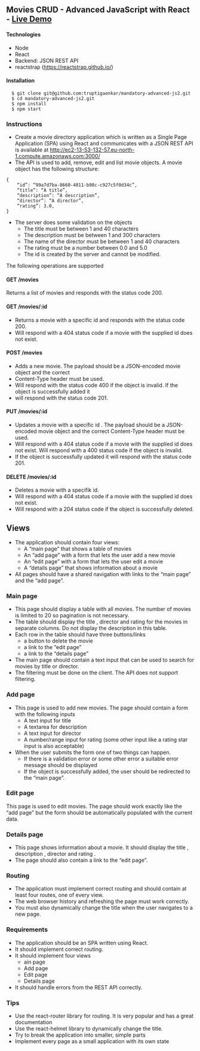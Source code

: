 ## Movies CRUD - Advanced JavaScript with React - [Live Demo]( http://truptigaonkar.github.io/mandatory-advanced-js2/)
#### Technologies

* Node
* React
* Backend: JSON REST API
* reactstrap (https://reactstrap.github.io/)
#### Installation
```
  $ git clone git@github.com:truptigaonkar/mandatory-advanced-js2.git
  $ cd mandatory-advanced-js2.git
  $ npm install
  $ npm start
```
### Instructions
* Create a movie directory application which is written as a Single Page Application (SPA) using React and communicates with a JSON REST API is available at
http://ec2-13-53-132-57.eu-north-1.compute.amazonaws.com:3000/
* The API is used to add, remove, edit and list movie objects. A movie object has the following structure:
```
{
    “id”: “99a7d7ba-8660-4011-b98c-c927c5f0d34c”,
    “title”: “A title”,
    “description”: “A description”,
    “director”: “A director”,
    “rating”: 3.0,
}
```

* The server does some validation on the objects
    * The title must be between 1 and 40 characters
    * The description must be between 1 and 300 characters
    * The name of the director must be between 1 and 40 characters
    * The rating must be a number between 0.0 and 5.0
    * The id is created by the server and cannot be modified.

The following operations are supported
#### GET /movies
Returns a list of movies and responds with the status code 200.
#### GET /movies/:id
* Returns a movie with a specific id and responds with the status code 200.
* Will respond with a 404 status code if a movie with the supplied id does not exist.
#### POST /movies
* Adds a new movie. The payload should be a JSON-encoded movie object and the correct
* Content-Type header must be used.
* Will respond with the status code 400 if the object is invalid. If the object is successfully added it
* will respond with the status code 201.
#### PUT /movies/:id
* Updates a movie with a specific id . The payload should be a JSON-encoded movie object and the correct Content-Type header must be used.
* Will respond with a 404 status code if a movie with the supplied id does not exist. Will respond with a 400 status code if the object is invalid.
* If the object is successfully updated it will respond with the status code 201.
#### DELETE /movies/:id
* Deletes a movie with a specifik id.
* Will respond with a 404 status code if a movie with the supplied id does not exist. 
* Will respond with a 204 status code if the object is successfully deleted.
## Views
* The application should contain four views:
    * A “main page” that shows a table of movies
    * An “add page” with a form that lets the user add a new movie
    * An “edit page” with a form that lets the user edit a movie
    * A “details page” that shows information about a movie
* All pages should have a shared navigation with links to the “main page” and the “add page”.
### Main page
* This page should display a table with all movies. The number of movies is limited to 20 so pagination is not necessary.
* The table should display the title , director and rating for the movies in separate columns. Do not display the description in this table.
* Each row in the table should have three buttons/links
    * a button to delete the movie
    * a link to the “edit page”
    * a link to the “details page”
* The main page should contain a text input that can be used to search for movies by title or director.
* The filtering must be done on the client. The API does not support filtering.
### Add page
* This page is used to add new movies. The page should contain a form with the following inputs
    * A text input for title
    * A textarea for description
    * A text input for director
    * A number/range input for rating (some other input like a rating star input is also acceptable)
* When the user submits the form one of two things can happen.
    * If there is a validation error or some other error a suitable error message should be displayed
    * If the object is successfully added, the user should be redirected to the “main page”.
### Edit page
This page is used to edit movies. The page should work exactly like the “add page” but the form should be automatically populated with the current data.
### Details page
* This page shows information about a movie. It should display the title , description , director and
rating .
* The page should also contain a link to the “edit page”.
### Routing
* The application must implement correct routing and should contain at least four routes, one of every view.
* The web browser history and refreshing the page must work correctly.
* You must also dynamically change the title when the user navigates to a new page.
### Requirements
* The application should be an SPA written using React.
* It should implement correct routing.
* It should implement four views
  * ain page
  * Add page
  * Edit page
  * Details page
* It should handle errors from the REST API correctly.
### Tips
* Use the react-router library for routing. It is very popular and has a great documentation
* Use the react-helmet library to dynamically change the title. 
* Try to break the application into smaller, simple parts
* Implement every page as a small application with its own state


